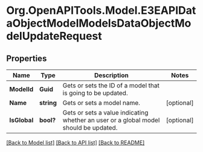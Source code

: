 
# Org.OpenAPITools.Model.E3EAPIDataObjectModelModelsDataObjectModelUpdateRequest

## Properties

Name | Type | Description | Notes
------------ | ------------- | ------------- | -------------
**ModelId** | **Guid** | Gets or sets the ID of a model that is going to be updated. | 
**Name** | **string** | Gets or sets a model name. | [optional] 
**IsGlobal** | **bool?** | Gets or sets a value indicating whether an user or a global model should be updated. | [optional] 

[[Back to Model list]](../README.md#documentation-for-models)
[[Back to API list]](../README.md#documentation-for-api-endpoints)
[[Back to README]](../README.md)

